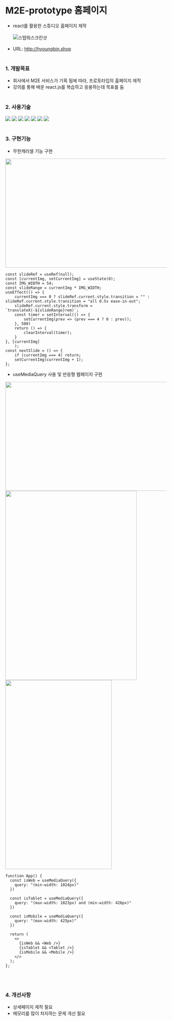 # M2E-prototype 홈페이지
* react를 활용한 스튜디오 홈페이지 제작
<br/><br/>
![스텝워스크린샷](https://user-images.githubusercontent.com/108599126/219304142-4fd0bb6f-4ed1-46f2-a291-5fefead1241d.PNG)
<br/><br/>
* URL: http://hyoungbin.shop
<br/><br/>

### 1. 개발목표   
* 회사에서 M2E 서비스가 기획 됨에 따라, 프로토타입의 홈페이지 제작   
* 강의를 통해 배운 react.js를 복습하고 응용하는데 목표를 둠
<br/><br/>

### 2. 사용기술
<img src="https://img.shields.io/badge/CSS-1572B6?style=flat&logo=css3&logoColor=white"> <img src="https://img.shields.io/badge/JavaScript-F7DF1E?style=flat&logo=javascript&logoColor=black"> <img src="https://img.shields.io/badge/React-61DAFB?style=flat&logo=react&logoColor=black"> <img src="https://img.shields.io/badge/Styled--Components-DB7093?style=flat&logo=styled-components&logoColor=black"> <img src="https://img.shields.io/badge/Three.js-000000?style=flat&logo=three.js&logoColor=white"> <img src="https://img.shields.io/badge/AWS-232F3E?style=flat&logo=amazon AWS&logoColor=white"> <img src="https://img.shields.io/badge/AWS S3-569A31?style=flat&logo=amazon s3&logoColor=white">
<br/><br/>

### 3. 구현기능 
* 무한캐러셀 기능 구현
<img src="https://user-images.githubusercontent.com/108599126/221117276-31ec644b-1729-463b-aafe-627a8fbc3460.PNG" width="640" height="340">

```
const slideRef = useRef(null);
const [currentImg, setCurrentImg] = useState(0);
const IMG_WIDTH = 54;
const slideRange = currentImg * IMG_WIDTH;
useEffect(() => {
    currentImg === 0 ? slideRef.current.style.transition = "" : slideRef.current.style.transition = "all 0.5s ease-in-out";
    slideRef.current.style.transform = `translateX(-${slideRange}rem)`;
    const timer = setInterval(() => {
        setCurrentImg(prev => (prev === 4 ? 0 : prev));
    }, 500)
    return () => {
        clearInterval(timer);
    }
}, [currentImg]
    );
const nextSlide = () => {
    if (currentImg === 4) return;
    setCurrentImg(currentImg + 1);
};
```
* useMediaQuery 사용 및 반응형 웹페이지 구현
<img src="https://user-images.githubusercontent.com/108599126/221123803-f7cc0533-b53f-4125-8d81-cd8b52540513.PNG" width="640" height="340">
<div>
<img src="https://user-images.githubusercontent.com/108599126/221124368-e91e8214-020f-4ab9-b19f-cb35fe8b5e9c.PNG" width="410" height="590">
<img src="https://user-images.githubusercontent.com/108599126/221125936-35593655-8f67-4ecc-b210-cf16f12effa5.PNG" width="331.7" height="590">
</div>

```
function App() {
  const isWeb = useMediaQuery({
    query: "(min-width: 1024px)"
  })

  const isTablet = useMediaQuery({
    query: "(max-width: 1023px) and (min-width: 426px)"
  })

  const isMobile = useMediaQuery({
    query: "(max-width: 425px)"
  })

  return (
    <>
      {isWeb && <Web />}
      {isTablet && <Tablet />}
      {isMobile && <Mobile />}
    </>
  );
};
```

<br/><br/>

### 4. 개선사항
* 상세페이지 제작 필요
* 메모리를 많이 차지하는 문제 개선 필요
